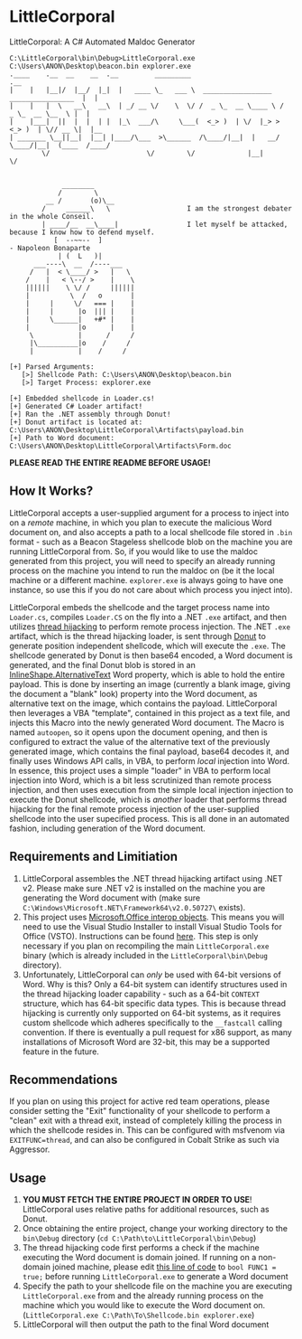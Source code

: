 # LittleCorporal
LittleCorporal: A C# Automated Maldoc Generator
```
C:\LittleCorporal\bin\Debug>LittleCorporal.exe C:\Users\ANON\Desktop\beacon.bin explorer.exe
.____    .__  __    __  .__         _________                                         .__
|    |   |__|/  |__/  |_|  |   ____ \_   ___ \  _________________   ________________  |  |
|    |   |  \   __\   __\  | _/ __ \/    \  \/ /  _ \_  __ \____ \ /  _ \_  __ \__  \ |  |
|    |___|  ||  |  |  | |  |_\  ___/\     \___(  <_> )  | \/  |_> >  <_> )  | \// __ \|  |__
| _______ \__||__|  |__| |____/\___  >\______  /\____/|__|  |   __/ \____/|__|  (____  /____/
        \/                        \/        \/             |__|                     \/


             ________
            /        \
         __ /       (o)\__
        /     ______\   \                   I am the strongest debater in the whole Conseil.
        | ____/__  __\____|                 I let myself be attacked, because I know how to defend myself.
           [  --~~--  ]                                                              - Napoleon Bonaparte
            | (  L   )|
      ___----\  __  /----___
     /   |  < \____/ >   |   \
    /    |   < \--/ >    |    \
    ||||||    \ \/ /     ||||||
    |          \  /   o       |
    |     |     \/   === |    |
    |     |      |o  ||| |    |
    |     \______|   +#* |    |
    |            |o      |    |
     \           |      /     /
     |\__________|o    /     /
     |           |    /     /

[+] Parsed Arguments:
   [>] Shellcode Path: C:\Users\ANON\Desktop\beacon.bin
   [>] Target Process: explorer.exe

[+] Embedded shellcode in Loader.cs!
[+] Generated C# Loader artifact!
[+] Ran the .NET assembly through Donut!
[+] Donut artifact is located at: C:\Users\ANON\Desktop\LittleCorporal\Artifacts\payload.bin
[+] Path to Word document: C:\Users\ANON\Desktop\LittleCorporal\Artifacts\Form.doc
```
__PLEASE READ THE ENTIRE README BEFORE USAGE!__

## How It Works?
LittleCorporal accepts a user-supplied argument for a process to inject into on a _remote_ machine, in which you plan to execute the malicious Word document on, and also accepts a path to a local shellcode file stored in `.bin` format - such as a Beacon Stageless shellcode blob on the machine you are running LittleCorporal from. So, if you would like to use the maldoc generated from this project, you will need to specify an already running process on the machine you intend to run the maldoc on (be it the local machine or a different machine. `explorer.exe` is always going to have one instance, so use this if you do not care about which process you inject into).

LittleCorporal embeds the shellcode and the target process name into `Loader.cs`, compiles `Loader.CS` on the fly into a .NET `.exe` artifact, and then utilizes [thread hijacking](https://connormcgarr.github.io/thread-hijacking/) to perform remote process injection. The .NET `.exe` artifact, which is the thread hijacking loader, is sent through [Donut](https://github.com/TheWover/donut) to generate position independent shellcode, which will execute the `.exe`. The shellcode generated by Donut is then base64 encoded, a Word document is generated, and the final Donut blob is stored in an [InlineShape.AlternativeText](https://docs.microsoft.com/en-us/office/vba/api/word.inlineshape.alternativetext) Word property, which is able to hold the entire payload. This is done by inserting an image (currently a blank image, giving the document a "blank" look) property into the Word document, as alternative text on the image, which contains the payload. LittleCorporal then leverages a VBA "template", contained in this project as a text file, and injects this Macro into the newly generated Word document. The Macro is named `autoopen`, so it opens upon the document opening, and then is configured to extract the value of the alternative text of the previously generated image, which contains the final payload, base64 decodes it, and finally uses Windows API calls, in VBA, to perform _local_ injection into Word. In essence, this project uses a simple "loader" in VBA to perform local injection into Word, which is a bit less scrutinized than remote process injection, and then uses execution from the simple local injection injection to execute the Donut shellcode, which is _another_ loader that performs thread hijacking for the final remote process injection of the user-supplied shellcode into the user supecified process. This is all done in an automated fashion, including generation of the Word document.

## Requirements and Limitiation
1. LittleCorporal assembles the .NET thread hijacking artifact using .NET v2. Please make sure .NET v2 is installed on the machine you are generating the Word document with (make sure `C:\Windows\Microsoft.NET\Framework64\v2.0.50727\` exists).
2. This project uses [Microsoft.Office interop objects](https://docs.microsoft.com/en-us/dotnet/csharp/programming-guide/interop/how-to-access-office-onterop-objects). This means you will need to use the Visual Studio Installer to install Visual Studio Tools for Office (VSTO). Instructions can be found [here](https://docs.microsoft.com/en-us/visualstudio/vsto/how-to-install-the-visual-studio-tools-for-office-runtime-redistributable?view=vs-2019). This step is only necessary if you plan on recompiling the main `LittleCorporal.exe` binary (which is already included in the `LittleCorporal\bin\Debug` directory).
3. Unfortunately, LittleCorporal can _only_ be used with 64-bit versions of Word. Why is this? Only a 64-bit system can identify structures used in the thread hijacking loader capability - such as a 64-bit `CONTEXT` structure, which has 64-bit specific data types. This is because thread hijacking is currently only supported on 64-bit systems, as it requires custom shellcode which adheres specifically to the `__fastcall` calling convention. If there is eventually a pull request for x86 support, as many installations of Microsoft Word are 32-bit, this may be a supported feature in the future.

## Recommendations
If you plan on using this project for active red team operations, please consider setting the "Exit" functionality of your shellcode to perform a "clean" exit with a thread exit, instead of completely killing the process in which the shellcode resides in. This can be configured with msfvenom via `EXITFUNC=thread`, and can also be configured in Cobalt Strike as such via Aggressor.

## Usage
1. __YOU MUST FETCH THE ENTIRE PROJECT IN ORDER TO USE__! LittleCorporal uses relative paths for additional resources, such as Donut.
2. Once obtaining the entire project, change your working directory to the `bin\Debug` directory (`cd C:\Path\to\LittleCorporal\bin\Debug`)
3. The thread hijacking code first performs a check if the machine executing the Word document is domain joined. If running on a non-domain joined machine, please edit [this line of code](https://github.com/connormcgarr/LittleCorporal/blob/main/LittleCorporal/LittleCorporal.Loader/Loader.cs#L266) to `bool FUNC1 = true;` before running `LittleCorporal.exe` to generate a Word document
4. Specify the path to your shellcode file on the machine you are executing `LittleCorporal.exe` from and the already running process on the machine which you would like to execute the Word document on. (`LittleCorporal.exe C:\Path\To\Shellcode.bin explorer.exe`)
5. LittleCorporal will then output the path to the final Word document
